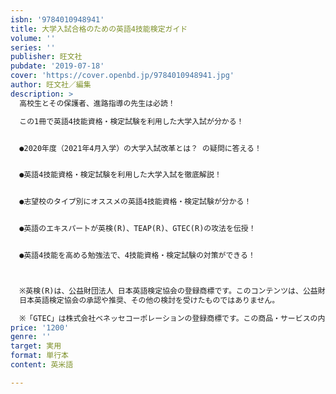 ```yaml
---
isbn: '9784010948941'
title: 大学入試合格のための英語4技能検定ガイド
volume: ''
series: ''
publisher: 旺文社
pubdate: '2019-07-18'
cover: 'https://cover.openbd.jp/9784010948941.jpg'
author: 旺文社／編集
description: >
  高校生とその保護者、進路指導の先生は必読！

  この1冊で英語4技能資格・検定試験を利用した大学入試が分かる！


  ●2020年度（2021年4月入学）の大学入試改革とは？ の疑問に答える！


  ●英語4技能資格・検定試験を利用した大学入試を徹底解説！


  ●志望校のタイプ別にオススメの英語4技能資格・検定試験が分かる！


  ●英語のエキスパートが英検(R)、TEAP(R)、GTEC(R)の攻法を伝授！


  ●英語4技能を高める勉強法で、4技能資格・検定試験の対策ができる！



  ※英検(R)は、公益財団法人 日本英語検定協会の登録商標です。このコンテンツは、公益財団法人
  日本英語検定協会の承認や推奨、その他の検討を受けたものではありません。

  ※「GTEC」は株式会社ベネッセコーポレーションの登録商標です。この商品・サービスの内容は、株式会社ベネッセコーポレーションの承認や推奨を受けたものではありません。
price: '1200'
genre: ''
target: 実用
format: 単行本
content: 英米語

---
```

